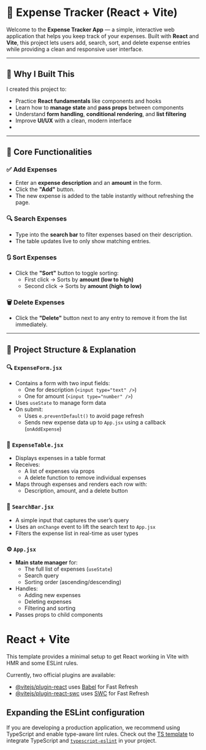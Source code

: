 # 💸 Expense Tracker (React + Vite)

Welcome to the **Expense Tracker App** — a simple, interactive web application that helps you keep track of your expenses. Built with **React** and **Vite**, this project lets users add, search, sort, and delete expense entries while providing a clean and responsive user interface.

---

## 🧠 Why I Built This

I created this project to:
- Practice **React fundamentals** like components and hooks
- Learn how to **manage state** and **pass props** between components
- Understand **form handling**, **conditional rendering**, and **list filtering**
- Improve **UI/UX** with a clean, modern interface
-

---

## 🎯 Core Functionalities

### ✅ Add Expenses
- Enter an **expense description** and an **amount** in the form.
- Click the **"Add"** button.
- The new expense is added to the table instantly without refreshing the page.

### 🔍 Search Expenses
- Type into the **search bar** to filter expenses based on their description.
- The table updates live to only show matching entries.

### 🔃 Sort Expenses
- Click the **"Sort"** button to toggle sorting:
  - First click → Sorts by **amount (low to high)**
  - Second click → Sorts by **amount (high to low)**

### 🗑️ Delete Expenses
- Click the **"Delete"** button next to any entry to remove it from the list immediately.

---

## 🧩 Project Structure & Explanation


### 🔍 `ExpenseForm.jsx`

- Contains a form with two input fields:
  - One for description (`<input type="text" />`)
  - One for amount (`<input type="number" />`)
- Uses `useState` to manage form data
- On submit:
  - Uses `e.preventDefault()` to avoid page refresh
  - Sends new expense data up to `App.jsx` using a callback (`onAddExpense`)

### 🧾 `ExpenseTable.jsx`

- Displays expenses in a table format
- Receives:
  - A list of expenses via props
  - A delete function to remove individual expenses
- Maps through expenses and renders each row with:
  - Description, amount, and a delete button

### 🔎 `SearchBar.jsx`

- A simple input that captures the user’s query
- Uses an `onChange` event to lift the search text to `App.jsx`
- Filters the expense list in real-time as user types

### ⚙️ `App.jsx`

- **Main state manager** for:
  - The full list of expenses (`useState`)
  - Search query
  - Sorting order (ascending/descending)
- Handles:
  - Adding new expenses
  - Deleting expenses
  - Filtering and sorting
- Passes props to child components


# React + Vite

This template provides a minimal setup to get React working in Vite with HMR and some ESLint rules.

Currently, two official plugins are available:

- [@vitejs/plugin-react](https://github.com/vitejs/vite-plugin-react/blob/main/packages/plugin-react/README.md) uses [Babel](https://babeljs.io/) for Fast Refresh
- [@vitejs/plugin-react-swc](https://github.com/vitejs/vite-plugin-react-swc) uses [SWC](https://swc.rs/) for Fast Refresh

## Expanding the ESLint configuration

If you are developing a production application, we recommend using TypeScript and enable type-aware lint rules. Check out the [TS template](https://github.com/vitejs/vite/tree/main/packages/create-vite/template-react-ts) to integrate TypeScript and [`typescript-eslint`](https://typescript-eslint.io) in your project.

